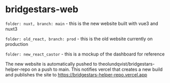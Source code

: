 # bridgestars-web

`folder: nuxt, branch: main` - this is the new website built with vue3 and nuxt3

`folder: old_react, branch: prod` - this is the old website currently on production

`folder: new_react_castor` - this is a mockup of the dashboard for reference



The new website is automatically pushed to theolundqvist/bridgestars-helper-repo on a push to main. This notifies vercel that creates a new build and publishes the site to https://bridgestars-helper-repo.vercel.app
